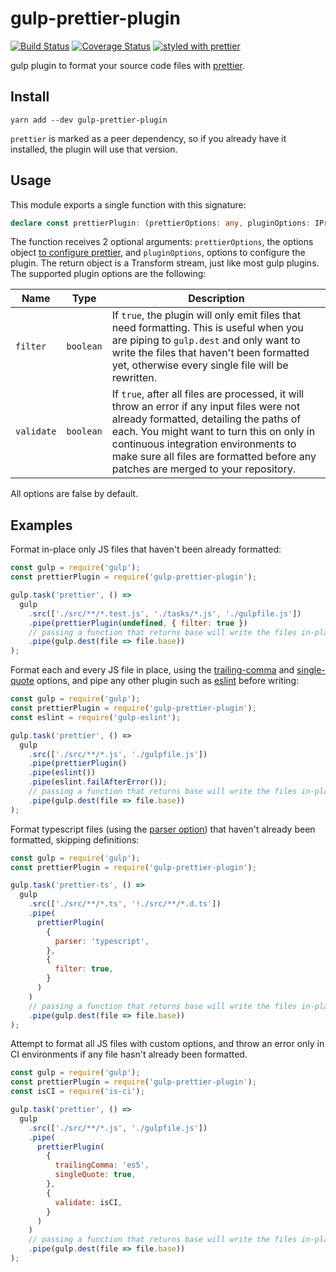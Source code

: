 # gulp-prettier-plugin

[![Build Status](https://travis-ci.org/GAumala/gulp-prettier-plugin.svg?branch=master)](https://travis-ci.org/GAumala/gulp-prettier-plugin) [![Coverage Status](https://coveralls.io/repos/github/GAumala/gulp-prettier-plugin/badge.svg?branch=master)](https://coveralls.io/github/GAumala/gulp-prettier-plugin?branch=master) [![styled with prettier](https://img.shields.io/badge/styled_with-prettier-ff69b4.svg)](https://github.com/prettier/prettier)

gulp plugin to format your source code files with [prettier](https://github.com/prettier/prettier).

## Install

```
yarn add --dev gulp-prettier-plugin
```

`prettier` is marked as a peer dependency, so if you already have it installed, the plugin will use that version.

## Usage

This module exports a single function with this signature:

```TypeScript
declare const prettierPlugin: (prettierOptions: any, pluginOptions: IPrettierPluginOptions) => PrettierTransform;
```

The function receives 2 optional arguments: `prettierOptions`, the options object [to configure prettier](https://github.com/prettier/prettier#options), and `pluginOptions`, options to configure the plugin. The return object is a Transform stream, just like most gulp plugins. The supported plugin options are the following:

Name | Type | Description
--- | --- | ---
`filter` | `boolean` | If `true`, the plugin will only emit files that need formatting.  This is useful when you are piping to `gulp.dest` and only want to write the files that haven't been formatted yet, otherwise every single file will be rewritten.
`validate` | `boolean` | If `true`, after all files are processed, it will throw an error if any input files were not already formatted, detailing the paths of each. You might want to turn this on only in continuous integration environments to make sure all files are formatted before any patches are merged to your repository.

All options are false by default.

## Examples

Format in-place only JS files that haven't been already formatted:

``` javascript
const gulp = require('gulp');
const prettierPlugin = require('gulp-prettier-plugin');

gulp.task('prettier', () =>
  gulp
    .src(['./src/**/*.test.js', './tasks/*.js', './gulpfile.js'])
    .pipe(prettierPlugin(undefined, { filter: true })
    // passing a function that returns base will write the files in-place
    .pipe(gulp.dest(file => file.base))
);
```

Format each and every JS file in place, using the [trailing-comma](https://github.com/prettier/prettier#trailing-commas) and [single-quote](https://github.com/prettier/prettier#quotes) options, and pipe any other plugin such as [eslint](eslint.org) before writing:

``` javascript
const gulp = require('gulp');
const prettierPlugin = require('gulp-prettier-plugin');
const eslint = require('gulp-eslint');

gulp.task('prettier', () =>
  gulp
    .src(['./src/**/*.js', './gulpfile.js'])
    .pipe(prettierPlugin()
    .pipe(eslint())
    .pipe(eslint.failAfterError());
    // passing a function that returns base will write the files in-place
    .pipe(gulp.dest(file => file.base))
);
```

Format typescript files (using the [parser option](https://github.com/prettier/prettier#parser)) that haven't already been formatted, skipping definitions:

``` javascript
const gulp = require('gulp');
const prettierPlugin = require('gulp-prettier-plugin');

gulp.task('prettier-ts', () =>
  gulp
    .src(['./src/**/*.ts', '!./src/**/*.d.ts'])
    .pipe(
      prettierPlugin(
        {
          parser: 'typescript',
        },
        {
          filter: true,
        }
      )
    )
    // passing a function that returns base will write the files in-place
    .pipe(gulp.dest(file => file.base))
);
```

Attempt to format all JS files with custom options, and throw an error only in
CI environments if any file hasn't already been formatted.

``` javascript
const gulp = require('gulp');
const prettierPlugin = require('gulp-prettier-plugin');
const isCI = require('is-ci');

gulp.task('prettier', () =>
  gulp
    .src(['./src/**/*.js', './gulpfile.js'])
    .pipe(
      prettierPlugin(
        {
          trailingComma: 'es5',
          singleQuote: true,
        },
        {
          validate: isCI,
        }
      )
    )
    // passing a function that returns base will write the files in-place
    .pipe(gulp.dest(file => file.base))
);
```
